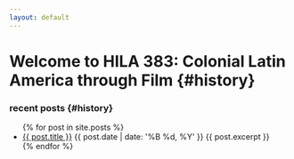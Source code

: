 ```yaml
---
layout: default 
---
```


# Welcome to HILA 383: Colonial Latin America through Film {#history}

### recent posts {#history}

<ul>
  {% for post in site.posts %}
    <li>
      <a href="/383F2017{{ post.url }}">{{ post.title }}</a> 
      {{ post.date | date: '%B %d, %Y' }}
      {{ post.excerpt }}
    </li>
  {% endfor %}
</ul>
